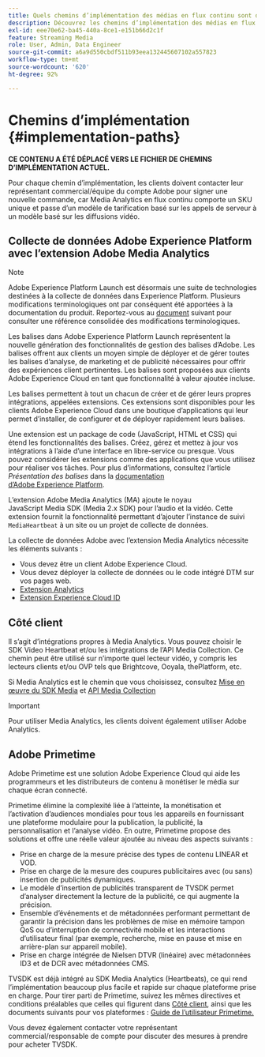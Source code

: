 ```yaml
---
title: Quels chemins d’implémentation des médias en flux continu sont disponibles ?
description: Découvrez les chemins d’implémentation des médias en flux continu Adobe, y compris la collecte de données Adobe Experience Platform.
exl-id: eee70e62-ba45-440a-8ce1-e151b66d2c1f
feature: Streaming Media
role: User, Admin, Data Engineer
source-git-commit: a6a9d550cbdf511b93eea132445607102a557823
workflow-type: tm+mt
source-wordcount: '620'
ht-degree: 92%

---
```


# Chemins d’implémentation {#implementation-paths}

**CE CONTENU A ÉTÉ DÉPLACÉ VERS LE FICHIER DE CHEMINS D’IMPLÉMENTATION ACTUEL.**

Pour chaque chemin d’implémentation, les clients doivent contacter leur représentant commercial/équipe du compte Adobe pour signer une nouvelle commande, car Media Analytics en flux continu comporte un SKU unique et passe d’un modèle de tarification basé sur les appels de serveur à un modèle basé sur les diffusions vidéo.

## Collecte de données Adobe Experience Platform avec l’extension Adobe Media Analytics

>[!NOTE]
>Adobe Experience Platform Launch est désormais une suite de technologies destinées à la collecte de données dans Experience Platform. Plusieurs modifications terminologiques ont par conséquent été apportées à la documentation du produit. Reportez-vous au [document](https://experienceleague.adobe.com/docs/experience-platform/tags/term-updates.html?lang=fr) suivant pour consulter une référence consolidée des modifications terminologiques.


Les balises dans Adobe Experience Platform Launch représentent la nouvelle génération des fonctionnalités de gestion des balises dʼAdobe. Les balises offrent aux clients un moyen simple de déployer et de gérer toutes les balises dʼanalyse, de marketing et de publicité nécessaires pour offrir des expériences client pertinentes. Les balises sont proposées aux clients Adobe Experience Cloud en tant que fonctionnalité à valeur ajoutée incluse.

Les balises permettent à tout un chacun de créer et de gérer leurs propres intégrations, appelées extensions. Ces extensions sont disponibles pour les clients Adobe Experience Cloud dans une boutique dʼapplications qui leur permet dʼinstaller, de configurer et de déployer rapidement leurs balises.

Une extension est un package de code (JavaScript, HTML et CSS) qui étend les fonctionnalités des balises. Créez, gérez et mettez à jour vos intégrations à l’aide d’une interface en libre-service ou presque. Vous pouvez considérer les extensions comme des applications que vous utilisez pour réaliser vos tâches. Pour plus d’informations, consultez l’article *Présentation des balises* dans la [documentation d’Adobe Experience Platform](https://experienceleague.adobe.com/docs/experience-platform/tags/home.html?lang=fr).

L’extension Adobe Media Analytics (MA) ajoute le noyau JavaScript Media SDK (Media 2.x SDK) pour l’audio et la vidéo. Cette extension fournit la fonctionnalité permettant d’ajouter l’instance de suivi `MediaHeartbeat` à un site ou un projet de collecte de données.

La collecte de données Adobe avec l’extension Media Analytics nécessite les éléments suivants :
* Vous devez être un client Adobe Experience Cloud.
* Vous devez déployer la collecte de données ou le code intégré DTM sur vos pages web.
* [Extension Analytics](https://experienceleague.adobe.com/docs/experience-platform/tags/extensions/adobe/analytics/overview.html?lang=fr)
* [Extension Experience Cloud ID](https://experienceleague.adobe.com/docs/experience-platform/tags/extensions/adobe/id-service/overview.html?lang=fr)


## Côté client

Il s’agit d’intégrations propres à Media Analytics. Vous pouvez choisir le SDK Video Heartbeat et/ou les intégrations de l’API Media Collection. Ce chemin peut être utilisé sur n’importe quel lecteur vidéo, y compris les lecteurs clients et/ou OVP tels que Brightcove, Ooyala, thePlatform, etc.

Si Media Analytics est le chemin que vous choisissez, consultez [Mise en œuvre du SDK Media](/help/legacy/setup/legacy-setup-overview.md) et [API Media Collection](/help/implementation/media-collection-api/mc-api-overview.md)

>[!IMPORTANT]
>Pour utiliser Media Analytics, les clients doivent également utiliser Adobe Analytics.

## Adobe Primetime

Adobe Primetime est une solution Adobe Experience Cloud qui aide les programmeurs et les distributeurs de contenu à monétiser le média sur chaque écran connecté.

Primetime élimine la complexité liée à l’atteinte, la monétisation et l’activation d’audiences mondiales pour tous les appareils en fournissant une plateforme modulaire pour la publication, la publicité, la personnalisation et l’analyse vidéo. En outre, Primetime propose des solutions et offre une réelle valeur ajoutée au niveau des aspects suivants :

* Prise en charge de la mesure précise des types de contenu LINEAR et VOD.
* Prise en charge de la mesure des coupures publicitaires avec (ou sans) insertion de publicités dynamiques.
* Le modèle d’insertion de publicités transparent de TVSDK permet d’analyser directement la lecture de la publicité, ce qui augmente la précision.
* Ensemble d’événements et de métadonnées performant permettant de garantir la précision dans les problèmes de mise en mémoire tampon QoS ou d’interruption de connectivité mobile et les interactions d’utilisateur final (par exemple, recherche, mise en pause et mise en arrière-plan sur appareil mobile).
* Prise en charge intégrée de Nielsen DTVR (linéaire) avec métadonnées ID3 et de DCR avec métadonnées CMS.


TVSDK est déjà intégré au SDK Media Analytics (Heartbeats), ce qui rend l’implémentation beaucoup plus facile et rapide sur chaque plateforme prise en charge. Pour tirer parti de Primetime, suivez les mêmes directives et conditions préalables que celles qui figurent dans [Côté client](/help/legacy/intro-to-ava/implementation-paths/client-side-path.md), ainsi que les documents suivants pour vos plateformes : [Guide de l’utilisateur Primetime.](https://helpx.adobe.com/fr/support/primetime.html)

Vous devez également contacter votre représentant commercial/responsable de compte pour discuter des mesures à prendre pour acheter TVSDK.
